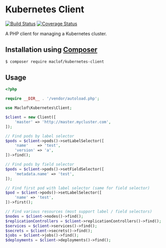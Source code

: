 # Kubernetes Client
[![Build Status](https://travis-ci.org/maclof/kubernetes-client.svg?branch=master)](https://travis-ci.org/maclof/kubernetes-client)
[![Coverage Status](https://coveralls.io/repos/github/maclof/kubernetes-client/badge.svg?branch=master)](https://coveralls.io/github/maclof/kubernetes-client?branch=master)

A PHP client for managing a Kubernetes cluster.


## Installation using [Composer](http://getcomposer.org/)

```bash
$ composer require maclof/kubernetes-client
```

## Usage

```php
<?php

require __DIR__ . '/vendor/autoload.php';

use Maclof\Kubernetes\Client;

$client = new Client([
	'master' => 'http://master.mycluster.com',
]);

// Find pods by label selector
$pods = $client->pods()->setLabelSelector([
	'name'    => 'test',
	'version' => 'a',
])->find();

// Find pods by field selector
$pods = $client->pods()->setFieldSelector([
	'metadata.name' => 'test',
]);

// Find first pod with label selector (same for field selector)
$pod = $client->pods()->setLabelSelector([
	'name' => 'test',
])->first();

// Find various resources (most support label / field selectors)
$nodes = $client->nodes()->find();
$replicationControllers = $client->replicationControllers()->find();
$services = $client->services()->find();
$secrets = $client->secrets()->find();
$jobs = $client->jobs()->find();
$deployments = $client->deployments()->find();
```
